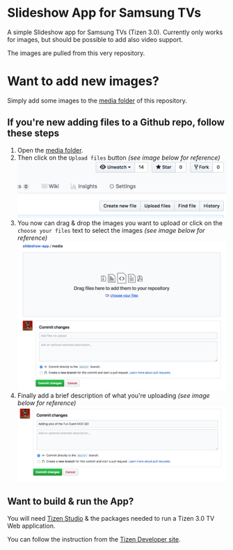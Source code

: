 # Slideshow App for Samsung TVs
A simple Slideshow app for Samsung TVs (Tizen 3.0). Currently only works for images, but should be possible to add also video support.

The images are pulled from this very repository.

# Want to add new images?
Simply add some images to the [media folder](https://github.com/IntersysConsulting/slideshow-app/tree/master/media) of this repository.

## If you're new adding files to a Github repo, follow these steps
1. Open the [media folder](https://github.com/IntersysConsulting/slideshow-app/tree/master/media).
2. Then click on the `Upload files` button *(see image below for reference)*
![Upload files](/images/step1.png)
3. You now can drag & drop the images you want to upload or click on the `choose your files` text to select the images *(see image below for reference)*
![Upload files](/images/step2.png)
4. Finally add a brief description of what you're uploading *(see image below for reference)*
![Upload files](/images/step3.png)

## Want to build & run the App?
You will need [Tizen Studio](https://developer.tizen.org/development/tizen-studio/download) & the packages needed to run a Tizen 3.0 TV Web application.

You can follow the instruction from the [Tizen Developer site](https://developer.tizen.org/development/training/web-application/getting-started/creating-your-first-tizen-tv-web-application#run).
